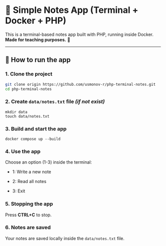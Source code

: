 # 📝 Simple Notes App (Terminal + Docker + PHP)

This is a terminal-based notes app built with PHP, running inside Docker.  
**Made for teaching purposes.** 🎯

---

## 🚀 How to run the app

### 1. Clone the project

``` bash
git clone origin https://github.com/usmonov-r/php-terminal-notes.git
cd php-terminal-notes
```

### 2. Create ```data/notes.txt``` file *(if not exist)*

```
mkdir data
touch data/notes.txt
```

### 3. Build and start the app

```angular2html
docker compose up --build
```

### 4.   Use the app
Choose an option (1-3) inside the terminal:

* 1: Write a new note

* 2: Read all notes

* 3: Exit

### 5. Stopping the app
Press **CTRL+C** to stop.


### 6. Notes are saved
Your notes are saved locally inside the ```data/notes.txt``` file.
